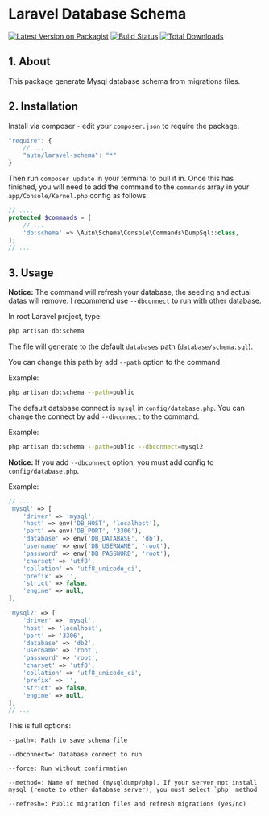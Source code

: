 # Laravel Database Schema

[![Latest Version on Packagist](https://img.shields.io/packagist/v/autn/laravel-schema.svg?style=flat-square)](https://packagist.org/packages/autn/laravel-schema)
[![Build Status](https://api.travis-ci.org/autn/laravel-schema.svg?branch=master&style=flat-square)](https://travis-ci.org/autn/laravel-schema)
[![Total Downloads](https://img.shields.io/packagist/dt/autn/laravel-schema.svg?style=flat-square)](https://packagist.org/packages/autn/laravel-schema)

## 1. About

This package generate Mysql database schema from migrations files.

## 2. Installation

Install via composer - edit your `composer.json` to require the package.

```js
"require": {
    // ...
    "autn/laravel-schema": "*"
}
```

Then run `composer update` in your terminal to pull it in.
Once this has finished, you will need to add the command to the `commands` array in your `app/Console/Kernel.php` config as follows:

```php
// ....
protected $commands = [
    // ...
    'db:schema' => \Autn\Schema\Console\Commands\DumpSql::class,
];
// ...
```
## 3. Usage

**Notice:** The command will refresh your database, the seeding and actual datas will remove. I recommend use `--dbconnect` to run with other database.

In root Laravel project, type:

```sh
php artisan db:schema
```

The file will generate to the default `databases` path (`database/schema.sql`).

You can change this path by add `--path` option to the command.

Example:

```sh
php artisan db:schema --path=public
```

The default database connect is `mysql` in `config/database.php`. You can change the connect by add `--dbconnect` to the command.

Example:

```sh
php artisan db:schema --path=public --dbconnect=mysql2
```

**Notice:** If you add `--dbconnect` option, you must add config to `config/database.php`.

Example:

```php
// ....
'mysql' => [
    'driver' => 'mysql',
    'host' => env('DB_HOST', 'localhost'),
    'port' => env('DB_PORT', '3306'),
    'database' => env('DB_DATABASE', 'db'),
    'username' => env('DB_USERNAME', 'root'),
    'password' => env('DB_PASSWORD', 'root'),
    'charset' => 'utf8',
    'collation' => 'utf8_unicode_ci',
    'prefix' => '',
    'strict' => false,
    'engine' => null,
],

'mysql2' => [
    'driver' => 'mysql',
    'host' => 'localhost',
    'port' => '3306',
    'database' => 'db2',
    'username' => 'root',
    'password' => 'root',
    'charset' => 'utf8',
    'collation' => 'utf8_unicode_ci',
    'prefix' => '',
    'strict' => false,
    'engine' => null,
],
// ...
```

This is full options:
```
--path=: Path to save schema file

--dbconnect=: Database connect to run

--force: Run without confirmation

--method=: Name of method (mysqldump/php). If your server not install mysql (remote to other database server), you must select `php` method

--refresh=: Public migration files and refresh migrations (yes/no)
```
